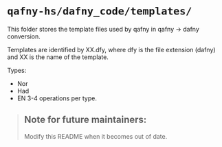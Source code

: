 # `qafny-hs/dafny_code/templates/`

This folder stores the template files used by qafny in qafny -> dafny conversion.

Templates are identified by XX.dfy, where dfy is the file extension (dafny) and XX is the name of the template.

Types:
- Nor
- Had
- EN
3-4 operations per type.

> ## Note for future maintainers:
> Modify this README when it becomes out of date.